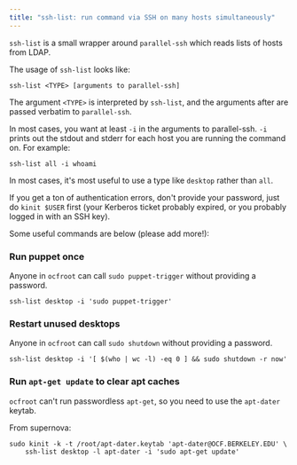 ```yaml
---
title: "ssh-list: run command via SSH on many hosts simultaneously"
---
```


`ssh-list` is a small wrapper around `parallel-ssh` which reads lists of hosts
from LDAP.

The usage of `ssh-list` looks like:

    ssh-list <TYPE> [arguments to parallel-ssh]

The argument `<TYPE>` is interpreted by `ssh-list`, and the arguments after are
passed verbatim to `parallel-ssh`.

In most cases, you want at least `-i` in the arguments to parallel-ssh. `-i`
prints out the stdout and stderr for each host you are running the command on.
For example:

    ssh-list all -i whoami

In most cases, it's most useful to use a type like `desktop` rather than `all`.

If you get a ton of authentication errors, don't provide your password, just do
`kinit $USER` first (your Kerberos ticket probably expired, or you probably
logged in with an SSH key).

Some useful commands are below (please add more!):

### Run puppet once

Anyone in `ocfroot` can call `sudo puppet-trigger` without providing a
password.

    ssh-list desktop -i 'sudo puppet-trigger'

### Restart unused desktops

Anyone in `ocfroot` can call `sudo shutdown` without providing a password.

    ssh-list desktop -i '[ $(who | wc -l) -eq 0 ] && sudo shutdown -r now'

### Run `apt-get update` to clear apt caches

`ocfroot` can't run passwordless `apt-get`, so you need to use the `apt-dater`
keytab.

From supernova:

    sudo kinit -k -t /root/apt-dater.keytab 'apt-dater@OCF.BERKELEY.EDU' \
        ssh-list desktop -l apt-dater -i 'sudo apt-get update'
